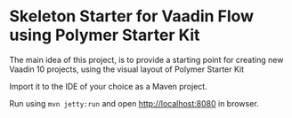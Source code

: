# Skeleton Starter for Vaadin Flow using Polymer Starter Kit

The main idea of this project, is to provide a starting point for creating new Vaadin 10 projects, using the visual layout of Polymer Starter Kit

Import it to the IDE of your choice as a Maven project.

Run using `mvn jetty:run` and open [http://localhost:8080](http://localhost:8080) in browser.
